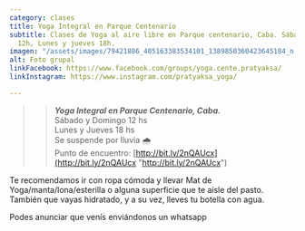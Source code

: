 ```yaml
---
category: clases
title: Yoga Integral en Parque Centenario
subtitle: Clases de Yoga al aire libre en Parque centenario, Caba. Sábado y domingo
  12h, Lunes y jueves 18h.
imagen: "/assets/images/79421886_405163383534101_1389850360423645184_n.jpg"
alt: Foto grupal
linkFacebook: https://www.facebook.com/groups/yoga.cente.pratyaksa/
linkInstagram: https://www.instagram.com/pratyaksa_yoga/

---
```

> > **_Yoga Integral en Parque Centenario, Caba._**  
> > Sábado y Domingo 12 hs  
> > Lunes y Jueves 18 hs  
> > Se suspende por lluvia 🌧  
> > Punto de encuentro: [http://bit.ly/2nQAUcx](http://bit.ly/2nQAUcx "http://bit.ly/2nQAUcx")

Te recomendamos ir con ropa cómoda y llevar Mat de Yoga/manta/lona/esterilla o alguna superficie que te aísle del pasto. También que vayas hidratado, y a su vez, lleves tu botella con agua.

Podes anunciar que venís enviándonos un whatsapp